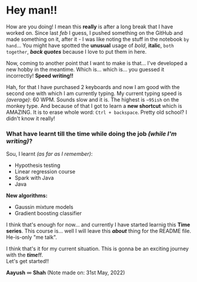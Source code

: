 # Hey man!!

How are you doing! I mean this **really** is after a long break that I have worked on. Since last *feb* I guess, I pushed something on the GitHub and made something on it, after it - I was like noting the stuff in the notebook `by hand`... You might have spotted the **unusual** usage of *bold*, **italic**, `both together`, ***back quotes*** because I love to put them in here.

Now, coming to another point that I want to make is that... I've developed a new hobby in the meantime. Which is... which is... you guessed it incorrectly! **Speed writing!!**

Hah, for that I have purchased 2 keyboards and now I am good with the second one with which I am currently typing. My current typing speed is *(average)*: 60 WPM. Sounds slow and it is. The highest is `~95ish` on the monkey type. And because of that I got to learn a **new shortcut** which is AMAZING. It is to erase whole word: `Ctrl + backspace`. Pretty old school? I didn't know it really!

### What have learnt till the time while doing the job *(while I'm writing)*?
Sou, I learnt *(as far as I remember)*:
- Hypothesis testing
- Linear regression course
- Spark with Java
- Java

**New algorithms:**
- Gaussin mixture models
- Gradient boosting classifier

I think that's enough for now... and currently I have started learnig this **Time series**. This course is... well I will leave this ***about*** thing for the README file. He-is-only "me talk".

I think that's it for my current situation. This is gonna be an exciting journey with the ***time!!***.  <br>
Let's get started!!

**Aayush** ∞ **Shah**
(Note made on: 31st May, 2022)